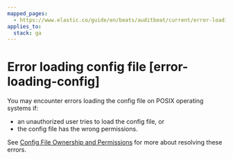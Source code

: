 ```yaml
---
mapped_pages:
  - https://www.elastic.co/guide/en/beats/auditbeat/current/error-loading-config.html
applies_to:
  stack: ga
---
```


# Error loading config file [error-loading-config]

You may encounter errors loading the config file on POSIX operating systems if:

* an unauthorized user tries to load the config file, or
* the config file has the wrong permissions.

See [Config File Ownership and Permissions](/reference/libbeat/config-file-permissions.md) for more about resolving these errors.


